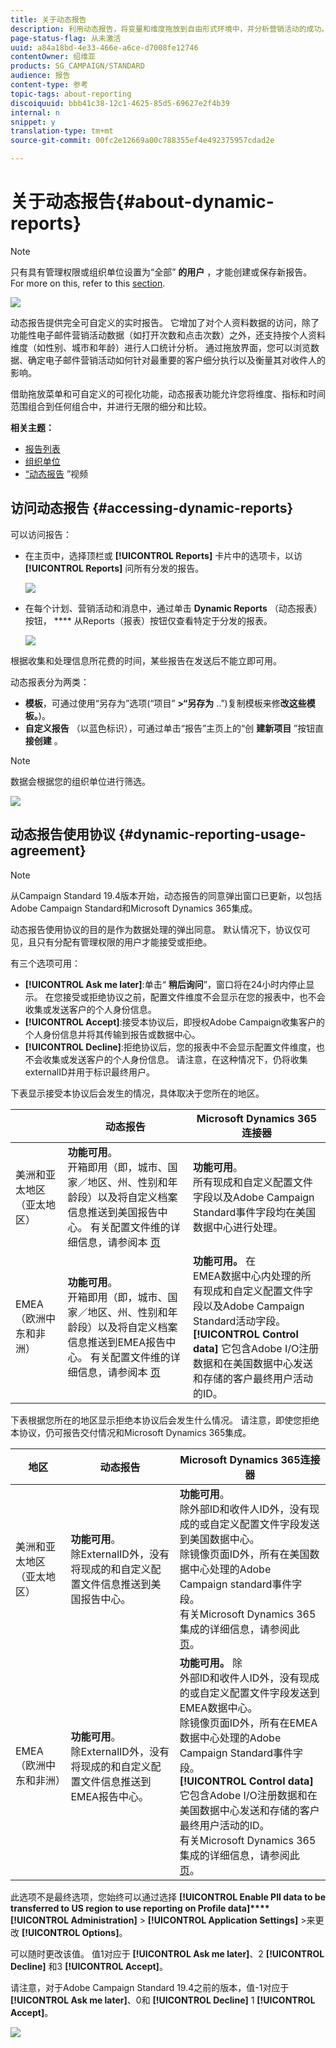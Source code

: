```yaml
---
title: 关于动态报告
description: 利用动态报告，将变量和维度拖放到自由形式环境中，并分析营销活动的成功。
page-status-flag: 从未激活
uuid: a84a18bd-4e33-466e-a6ce-d7008fe12746
contentOwner: 绍维亚
products: SG_CAMPAIGN/STANDARD
audience: 报告
content-type: 参考
topic-tags: about-reporting
discoiquuid: bbb41c38-12c1-4625-85d5-69627e2f4b39
internal: n
snippet: y
translation-type: tm+mt
source-git-commit: 00fc2e12669a00c788355ef4e492375957cdad2e

---
```



# 关于动态报告{#about-dynamic-reports}

>[!NOTE]
>
>只有具有管理权限或组织单位设置为“全部” **的用户** ，才能创建或保存新报告。 For more on this, refer to this [section](../../administration/using/users-management.md).

![](assets/dynamic_report_intro.png)

动态报告提供完全可自定义的实时报告。 它增加了对个人资料数据的访问，除了功能性电子邮件营销活动数据（如打开次数和点击次数）之外，还支持按个人资料维度（如性别、城市和年龄）进行人口统计分析。 通过拖放界面，您可以浏览数据、确定电子邮件营销活动如何针对最重要的客户细分执行以及衡量其对收件人的影响。

借助拖放菜单和可自定义的可视化功能，动态报表功能允许您将维度、指标和时间范围组合到任何组合中，并进行无限的细分和比较。


**相关主题：**

* [报告列表](../../reporting/using/defining-the-report-period.md)
* [组织单位](../../administration/using/organizational-units.md)
* [“动态报告](https://helpx.adobe.com/campaign/kt/acs/using/acs-creating-a-dynamic-report-feature-video-use.html) ”视频

## 访问动态报告 {#accessing-dynamic-reports}

可以访问报告：

* 在主页中，选择顶栏或 **[!UICONTROL Reports]** 卡片中的选项卡，以访 **[!UICONTROL Reports]** 问所有分发的报告。

   ![](assets/campaign_reports_access.png)

* 在每个计划、营销活动和消息中，通过单击 **Dynamic Reports** （动态报表）按钮， **** 从Reports（报表）按钮仅查看特定于分发的报表。

   ![](assets/campaign_reports_description.png)

根据收集和处理信息所花费的时间，某些报告在发送后不能立即可用。

动态报表分为两类：

* **模板**，可通过使用“另存为”选项(“项目” **&gt;“另存为** ..”)复制模板来修&#x200B;**改这些模板。**)。
* **自定义报告** （以蓝色标识），可通过单击“报告”主页上的“创 **建新项目** ”按钮直 **接创建** 。

>[!NOTE]
>
>数据会根据您的组织单位进行筛选。

![](assets/dynamic_report_overview.png)

## 动态报告使用协议 {#dynamic-reporting-usage-agreement}

>[!NOTE]
>
> 从Campaign Standard 19.4版本开始，动态报告的同意弹出窗口已更新，以包括Adobe Campaign Standard和Microsoft Dynamics 365集成。

动态报告使用协议的目的是作为数据处理的弹出同意。 默认情况下，协议仅可见，且只有分配有管理权限的用户才能接受或拒绝。

有三个选项可用：

* **[!UICONTROL Ask me later]**:单击“ **稍后询问**”，窗口将在24小时内停止显示。 在您接受或拒绝协议之前，配置文件维度不会显示在您的报表中，也不会收集或发送客户的个人身份信息。
* **[!UICONTROL Accept]**:接受本协议后，即授权Adobe Campaign收集客户的个人身份信息并将其传输到报告或数据中心。
* **[!UICONTROL Decline]**:拒绝协议后，您的报表中不会显示配置文件维度，也不会收集或发送客户的个人身份信息。 请注意，在这种情况下，仍将收集externalID并用于标识最终用户。

下表显示接受本协议后会发生的情况，具体取决于您所在的地区。

|  | 动态报告 | Microsoft Dynamics 365连接器 |
|---|---|---|
| 美洲和亚太地区（亚太地区） | **功能可用**。 <br>开箱即用（即，城市、国家／地区、州、性别和年龄段）以及将自定义档案信息推送到美国报告中心。 有关配置文件维的详细信息，请参阅本 [页](../../reporting/using/list-of-components-.md) | **功能可用**。 <br>所有现成和自定义配置文件字段以及Adobe Campaign Standard事件字段均在美国数据中心进行处理。 |
| EMEA（欧洲中东和非洲） | **功能可用**。 <br>开箱即用（即，城市、国家／地区、州、性别和年龄段）以及将自定义档案信息推送到EMEA报告中心。 有关配置文件维的详细信息，请参阅本 [页](../../reporting/using/list-of-components-.md) | **功能可用。** 在 <br>EMEA数据中心内处理的所有现成和自定义配置文件字段以及Adobe Campaign Standard活动字段。 <br>**[!UICONTROL Control data]** 它包含Adobe I/O注册数据和在美国数据中心发送和存储的客户最终用户活动的ID。 |

下表根据您所在的地区显示拒绝本协议后会发生什么情况。 请注意，即使您拒绝本协议，仍可报告交付情况和Microsoft Dynamics 365集成。

| 地区 | 动态报告 | Microsoft Dynamics 365连接器 |
|---|---|---|
| 美洲和亚太地区（亚太地区） | **功能可用**。 <br> 除ExternalID外，没有将现成的和自定义配置文件信息推送到美国报告中心。 | **功能可用**。 <br>除外部ID和收件人ID外，没有现成的或自定义配置文件字段发送到美国数据中心。 <br>除镜像页面ID外，所有在美国数据中心处理的Adobe Campaign standard事件字段。 <br>有关Microsoft Dynamics 365集成的详细信息，请参阅此 [页](https://helpx.adobe.com/campaign/kb/acs-ms-dynamics.html)。 |
| EMEA（欧洲中东和非洲） | **功能可用**。 <br>除ExternalID外，没有将现成的和自定义配置文件信息推送到EMEA报告中心。 | **功能可用。** 除 <br>外部ID和收件人ID外，没有现成的或自定义配置文件字段发送到EMEA数据中心。 <br>除镜像页面ID外，所有在EMEA数据中心处理的Adobe Campaign Standard事件字段。  <br>**[!UICONTROL Control data]** 它包含Adobe I/O注册数据和在美国数据中心发送和存储的客户最终用户活动的ID。<br>有关Microsoft Dynamics 365集成的详细信息，请参阅此 [页](https://helpx.adobe.com/campaign/kb/acs-ms-dynamics.html)。 |

此选项不是最终选项，您始终可以通过选择 **[!UICONTROL Enable PII data to be transferred to US region to use reporting on Profile data]****[!UICONTROL Administration]** &gt; **[!UICONTROL Application Settings]** &gt;来更改 **[!UICONTROL Options]**。

可以随时更改该值。 值1对应于 **[!UICONTROL Ask me later]**、2 **[!UICONTROL Decline]** 和3 **[!UICONTROL Accept]**。

请注意，对于Adobe Campaign Standard 19.4之前的版本，值-1对应于 **[!UICONTROL Ask me later]**、0和 **[!UICONTROL Decline]** 1 **[!UICONTROL Accept]**。

![](assets/pii_window_2.png)
